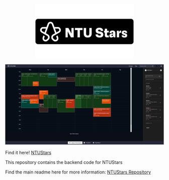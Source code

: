 <p align='center'>
<img src="./assets/NTUStars-fulllogo.png" alt="icon" height="175"/>
</p>
<img src="./assets/NTUStars.png" alt="drawing"/>

Find it here! [NTUStars](https://www.ntustars.com)

This repository contains the backend code for NTUStars

Find the main readme here for more information: 
[NTUStars Repository](https://github.com/Lebarnon/NTUStars)